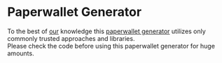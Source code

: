 # Paperwallet Generator

To the best of [our](https://github.com/moniquebaumann/friends-of-satoshi) knowledge this [paperwallet generator](https://moniquebaumann.github.io/paperwallet-generator) utilizes only commonly trusted approaches and libraries.  
Please check the code before using this paperwallet generator for huge amounts. 

